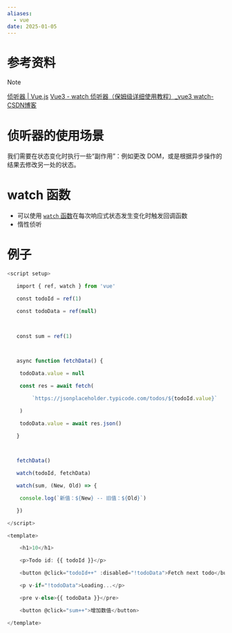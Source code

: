 ```yaml
---
aliases:
  - vue
date: 2025-01-05
---
```


# 参考资料

> [!Note]
> [侦听器 | Vue.js](https://cn.vuejs.org/guide/essentials/watchers)
> [Vue3 - watch 侦听器（保姆级详细使用教程）_vue3 watch-CSDN博客](https://blog.csdn.net/weixin_44166849/article/details/133339827)

# 侦听器的使用场景

我们需要在状态变化时执行一些“副作用”：例如更改 DOM，或是根据异步操作的结果去修改另一处的状态。

# watch 函数

- 可以使用 [`watch` 函数](https://cn.vuejs.org/api/reactivity-core.html#watch)在每次响应式状态发生变化时触发回调函数
- 惰性侦听

# 例子

```js
<script setup>

   import { ref, watch } from 'vue'

   const todoId = ref(1)

   const todoData = ref(null)

  

   const sum = ref(1)

  

   async function fetchData() {

    todoData.value = null

    const res = await fetch(

        `https://jsonplaceholder.typicode.com/todos/${todoId.value}`

    )

    todoData.value = await res.json()

   }

  

   fetchData()

   watch(todoId, fetchData)

   watch(sum, (New, Old) => {

    console.log(`新值：${New} -- 旧值：${Old}`)

   })

</script>

<template>

    <h1>10</h1>

    <p>Todo id: {{ todoId }}</p>

    <button @click="todoId++" :disabled="!todoData">Fetch next todo</button>

    <p v-if="!todoData">Loading...</p>

    <pre v-else>{{ todoData }}</pre>

    <button @click="sum++">增加数值</button>

</template>
```